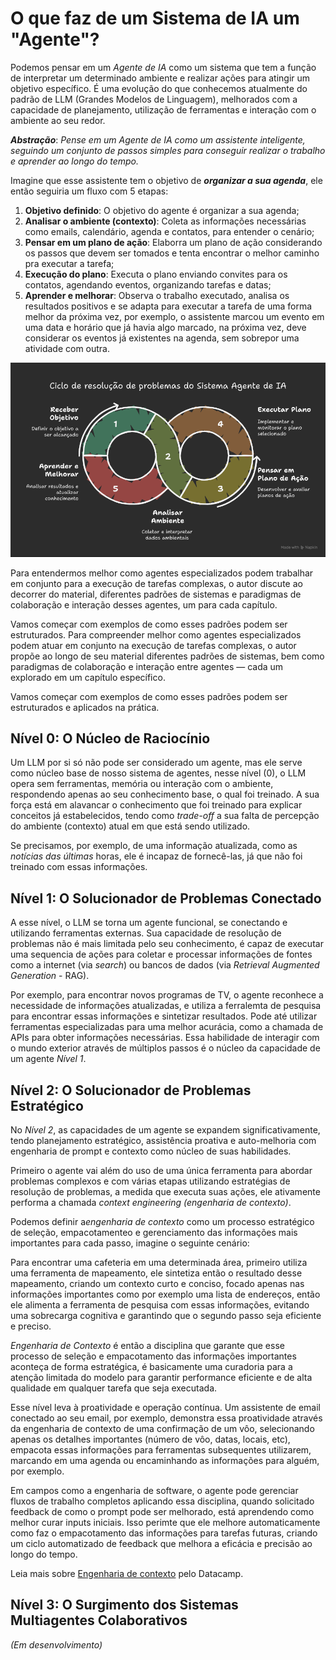 # O que faz de um Sistema de IA um "Agente"?

Podemos pensar em um *Agente de IA* como um sistema que tem a função de interpretar um determinado ambiente e realizar ações para atingir um objetivo específico. É uma evolução do que conhecemos atualmente do padrão de LLM (Grandes Modelos de Linguagem), melhorados com a capacidade de planejamento, utilização de ferramentas e interação com o ambiente ao seu redor.

***Abstração***: *Pense em um Agente de IA como um assistente inteligente, seguindo um conjunto de passos simples para conseguir realizar o trabalho e aprender ao longo do tempo.*

Imagine que esse assistente tem o objetivo de ***organizar a sua agenda***, ele então seguiria um fluxo com 5 etapas:

1. **Objetivo definido**: O objetivo do agente é organizar a sua agenda;
2. **Analisar o ambiente (contexto)**: Coleta as informações necessárias como emails, calendário, agenda e contatos, para entender o cenário;
3. **Pensar em um plano de ação**: Elaborra um plano de ação considerando os passos que devem ser tomados e tenta encontrar o melhor caminho pra executar a tarefa;
4. **Execução do plano**: Executa o plano enviando convites para os contatos, agendando eventos, organizando tarefas e datas;
5. **Aprender e melhorar**: Observa o trabalho executado, analisa os resultados positivos e se adapta para executar a tarefa de uma forma melhor da próxima vez, por exemplo, o assistente marcou um evento em uma data e horário que já havia algo marcado, na próxima vez, deve considerar os eventos já existentes na agenda, sem sobrepor uma atividade com outra.

![Alt text](../imagens/index_01.png "Ciclo de funcionamento de um agente.")

Para entendermos melhor como agentes especializados podem trabalhar em conjunto para a execução de tarefas complexas, o autor discute ao decorrer do material, diferentes padrões de sistemas e paradigmas de colaboração e interação desses agentes, um para cada capítulo.

Vamos começar com exemplos de como esses padrões podem ser estruturados.
Para compreender melhor como agentes especializados podem atuar em conjunto na execução de tarefas complexas, o autor propõe ao longo de seu material diferentes padrões de sistemas, bem como paradigmas de colaboração e interação entre agentes — cada um explorado em um capítulo específico.

Vamos começar com exemplos de como esses padrões podem ser estruturados e aplicados na prática.

## Nível 0: O Núcleo de Raciocínio

Um LLM por si só não pode ser considerado um agente, mas ele serve como núcleo base de nosso sistema de agentes, nesse nível (0), o LLM opera sem ferramentas, memória ou interação com o ambiente, respondendo apenas ao seu conhecimento base, o qual foi treinado. A sua força está em alavancar o conhecimento que foi treinado para explicar conceitos já estabelecidos, tendo como *trade-off* a sua falta de percepção do ambiente (contexto) atual em que está sendo utilizado.

Se precisamos, por exemplo, de uma informação atualizada, como as *notícias das últimas* horas, ele é incapaz de fornecê-las, já que não foi treinado com essas informações.

## Nível 1: O Solucionador de Problemas Conectado

A esse nível, o LLM se torna um agente funcional, se conectando e utilizando ferramentas externas. Sua capacidade de resolução de problemas não é mais limitada pelo seu conhecimento, é capaz de executar uma sequencia de ações para coletar e processar informações de fontes como a internet (via *search*) ou bancos de dados (via *Retrieval Augmented Generation* - RAG).

Por exemplo, para encontrar novos programas de TV, o agente reconhece a necessidade de informações atualizadas, e utiliza a ferralemta de pesquisa para encontrar essas informações e sintetizar resultados. Pode até utilizar ferramentas especializadas para uma melhor acurácia, como a chamada de APIs para obter informações necessárias. Essa habilidade de interagir com o mundo exterior através de múltiplos passos é o núcleo da capacidade de um agente *Nível 1*.

## Nível 2: O Solucionador de Problemas Estratégico

No *Nível 2*, as capacidades de um agente se expandem significativamente, tendo planejamento estratégico, assistência proativa e auto-melhoria com engenharia de prompt e contexto como núcleo de suas habilidades.

Primeiro o agente vai além do uso de uma única ferramenta para abordar problemas complexos e com várias etapas utilizando estratégias de resolução de problemas, a medida que executa suas ações, ele ativamente performa a chamada *context engineering (engenharia de contexto)*.

Podemos definir a*engenharia de contexto* como um processo estratégico de seleção, empacotamenteo e gerenciamento das informações mais importantes para cada passo, imagine o seguinte cenário:

Para encontrar uma cafeteria em uma determinada área, primeiro utiliza uma ferramenta de mapeamento, ele sintetiza então o resultado desse mapeamento, criando um contexto curto e conciso, focado apenas nas informações importantes como por exemplo uma lista de endereços, então ele alimenta a ferramenta de pesquisa com essas informações, evitando uma sobrecarga cognitiva e garantindo que o segundo passo seja eficiente e preciso.

*Engenharia de Contexto* é então a disciplina que garante que esse processo de seleção e empacotamento das informações importantes aconteça de forma estratégica, é basicamente uma curadoria para a atenção limitada do modelo para garantir performance eficiente e de alta qualidade em qualquer tarefa que seja executada.

Esse nível leva à proatividade e operação contínua. Um assistente de email conectado ao seu email, por exemplo, demonstra essa proatividade através da engenharia de contexto de uma confirmação de um vôo, selecionando apenas os detalhes importantes (número de vôo, datas, locais, etc), empacota essas informações para ferramentas subsequentes utilizarem, marcando em uma agenda ou encaminhando as informações para alguém, por exemplo.

Em campos como a engenharia de software, o agente pode gerenciar fluxos de trabalho completos aplicando essa disciplina, quando solicitado feedback de como o prompt pode ser melhorado, está aprendendo como melhor curar inputs iniciais. Isso perimte que ele melhore automaticamente como faz o empacotamento das informações para tarefas futuras, criando um ciclo automatizado de feedback que melhora a eficácia e precisão ao longo do tempo.

Leia mais sobre [Engenharia de contexto](https://www.datacamp.com/pt/blog/context-engineering) pelo Datacamp.

## Nível 3: O Surgimento dos Sistemas Multiagentes Colaborativos
*(Em desenvolvimento)*